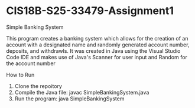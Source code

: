 # CIS18B-S25-33479-Assignment1

Simple Banking System

This program creates a banking system which allows for the creation of an account with a designated name and randomly generated account number, deposits, and withdrawls.
It was created in Java using the Visual Studio Code IDE and makes use of Java's Scanner for user input and Random for the account number 

How to Run
1. Clone the repoitory
2. Compile the Java file:
   javac SimpleBankingSystem.java
3. Run the program:
   java SimpleBankingSystem

